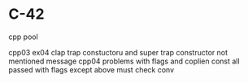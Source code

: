 # C-42
cpp pool

cpp03 ex04 clap trap constuctoru and super trap constructor not mentioned message
cpp04 problems with flags and coplien const 
all passed with flags except above
must check conv